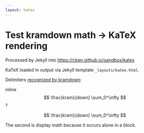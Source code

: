 ```yaml
---
layout: katex
---
```


Test kramdown math -> KaTeX rendering
=====================================

Processed by Jekyll into https://cben.github.io/sandbox/katex

KaTeX loaded in output via Jekyll template `_layouts/katex.html`.

Delimiters [recognized by kramdown](http://kramdown.gettalong.org/syntax.html#math-blocks):

inline $$ \frac{kram}{down} \sum_0^\infty $$ ?

$$ \frac{kram}{down} \sum_0^\infty $$

The second is display math because it occurs alone in a block.

